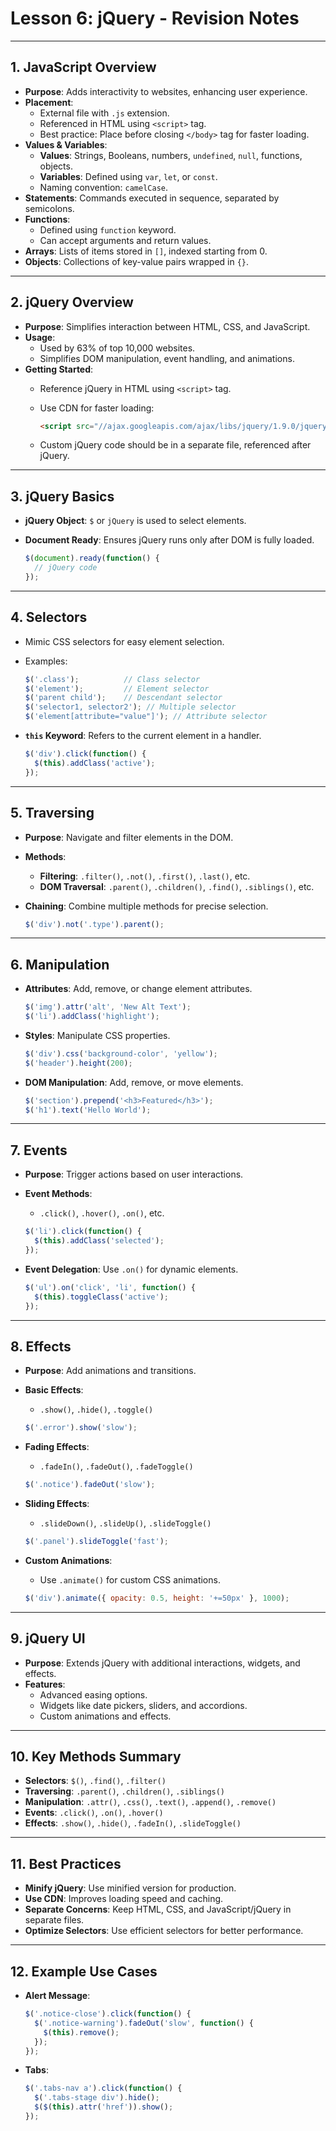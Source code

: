 # **Lesson 6: jQuery - Revision Notes**

---

## **1. JavaScript Overview**

- **Purpose**: Adds interactivity to websites, enhancing user experience.
- **Placement**: 
  - External file with `.js` extension.
  - Referenced in HTML using `<script>` tag.
  - Best practice: Place before closing `</body>` tag for faster loading.
- **Values & Variables**:
  - **Values**: Strings, Booleans, numbers, `undefined`, `null`, functions, objects.
  - **Variables**: Defined using `var`, `let`, or `const`.
  - Naming convention: `camelCase`.
- **Statements**: Commands executed in sequence, separated by semicolons.
- **Functions**: 
  - Defined using `function` keyword.
  - Can accept arguments and return values.
- **Arrays**: Lists of items stored in `[]`, indexed starting from 0.
- **Objects**: Collections of key-value pairs wrapped in `{}`.

---

## **2. jQuery Overview**

- **Purpose**: Simplifies interaction between HTML, CSS, and JavaScript.
- **Usage**: 
  - Used by 63% of top 10,000 websites.
  - Simplifies DOM manipulation, event handling, and animations.
- **Getting Started**:
  - Reference jQuery in HTML using `<script>` tag.
  - Use CDN for faster loading:

    ```html
    <script src="//ajax.googleapis.com/ajax/libs/jquery/1.9.0/jquery.min.js"></script>
    ```

  - Custom jQuery code should be in a separate file, referenced after jQuery.

---

## **3. jQuery Basics**

- **jQuery Object**: `$` or `jQuery` is used to select elements.
- **Document Ready**: Ensures jQuery runs only after DOM is fully loaded.

  ```javascript
  $(document).ready(function() {
    // jQuery code
  });
  ```

---

## **4. Selectors**

- Mimic CSS selectors for easy element selection.
- Examples:

  ```javascript
  $('.class');          // Class selector
  $('element');         // Element selector
  $('parent child');    // Descendant selector
  $('selector1, selector2'); // Multiple selector
  $('element[attribute="value"]'); // Attribute selector
  ```

- **`this` Keyword**: Refers to the current element in a handler.

  ```javascript
  $('div').click(function() {
    $(this).addClass('active');
  });
  ```

---

## **5. Traversing**

- **Purpose**: Navigate and filter elements in the DOM.
- **Methods**:
  - **Filtering**: `.filter()`, `.not()`, `.first()`, `.last()`, etc.
  - **DOM Traversal**: `.parent()`, `.children()`, `.find()`, `.siblings()`, etc.
- **Chaining**: Combine multiple methods for precise selection.

  ```javascript
  $('div').not('.type').parent();
  ```

---

## **6. Manipulation**

- **Attributes**: Add, remove, or change element attributes.

  ```javascript
  $('img').attr('alt', 'New Alt Text');
  $('li').addClass('highlight');
  ```

- **Styles**: Manipulate CSS properties.

  ```javascript
  $('div').css('background-color', 'yellow');
  $('header').height(200);
  ```

- **DOM Manipulation**: Add, remove, or move elements.

  ```javascript
  $('section').prepend('<h3>Featured</h3>');
  $('h1').text('Hello World');
  ```

---

## **7. Events**

- **Purpose**: Trigger actions based on user interactions.
- **Event Methods**:
  - `.click()`, `.hover()`, `.on()`, etc.

  ```javascript
  $('li').click(function() {
    $(this).addClass('selected');
  });
  ```

- **Event Delegation**: Use `.on()` for dynamic elements.

  ```javascript
  $('ul').on('click', 'li', function() {
    $(this).toggleClass('active');
  });
  ```

---

## **8. Effects**

- **Purpose**: Add animations and transitions.
- **Basic Effects**:
  - `.show()`, `.hide()`, `.toggle()`

  ```javascript
  $('.error').show('slow');
  ```

- **Fading Effects**:
  - `.fadeIn()`, `.fadeOut()`, `.fadeToggle()`

  ```javascript
  $('.notice').fadeOut('slow');
  ```

- **Sliding Effects**:
  - `.slideDown()`, `.slideUp()`, `.slideToggle()`

  ```javascript
  $('.panel').slideToggle('fast');
  ```

- **Custom Animations**:
  - Use `.animate()` for custom CSS animations.

  ```javascript
  $('div').animate({ opacity: 0.5, height: '+=50px' }, 1000);
  ```

---

## **9. jQuery UI**

- **Purpose**: Extends jQuery with additional interactions, widgets, and effects.
- **Features**:
  - Advanced easing options.
  - Widgets like date pickers, sliders, and accordions.
  - Custom animations and effects.

---

## **10. Key Methods Summary**

- **Selectors**: `$()`, `.find()`, `.filter()`
- **Traversing**: `.parent()`, `.children()`, `.siblings()`
- **Manipulation**: `.attr()`, `.css()`, `.text()`, `.append()`, `.remove()`
- **Events**: `.click()`, `.on()`, `.hover()`
- **Effects**: `.show()`, `.hide()`, `.fadeIn()`, `.slideToggle()`

---

## **11. Best Practices**

- **Minify jQuery**: Use minified version for production.
- **Use CDN**: Improves loading speed and caching.
- **Separate Concerns**: Keep HTML, CSS, and JavaScript/jQuery in separate files.
- **Optimize Selectors**: Use efficient selectors for better performance.

---

## **12. Example Use Cases**

- **Alert Message**:

  ```javascript
  $('.notice-close').click(function() {
    $('.notice-warning').fadeOut('slow', function() {
      $(this).remove();
    });
  });
  ```

- **Tabs**:

  ```javascript
  $('.tabs-nav a').click(function() {
    $('.tabs-stage div').hide();
    $($(this).attr('href')).show();
  });
  ```
